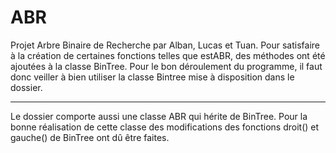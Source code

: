 # ABR
Projet Arbre Binaire de Recherche par Alban, Lucas et Tuan.
Pour satisfaire à la création de certaines fonctions telles que estABR, des méthodes ont été ajoutées à la classe BinTree. Pour le bon déroulement du programme, il faut donc veiller à bien utiliser la classe Bintree mise à disposition dans le dossier.

_________________________________________________________________________________________________

Le dossier comporte aussi une classe ABR qui hérite de BinTree. Pour la bonne réalisation de cette classe des modifications des fonctions droit() et gauche() de BinTree ont dû être faites.
